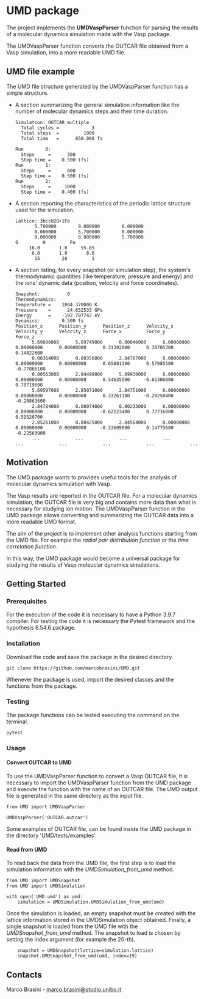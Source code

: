 # UMD package

The project implements the **UMDVaspParser** function for parsing the results of a molecular dynamics simulation made with the Vasp package.

The UMDVaspParser function converts the OUTCAR file obtained from a Vasp simulation, into a more readable UMD file.


## UMD file example

The UMD file structure generated by the UMDVaspParser function has a simple structure. 
+ A section summarizing the general simulation information like the number of molecular dynamics steps and their time duration.

	```
	Simulation: OUTCAR_multiple               
	  Total cycles =            3
	  Total steps  =         1900
	  Total time   =      850.000 fs

	Run        0:
	  Steps     =      300
	  Step time =    0.500 (fs)
	Run        1:
	  Steps     =      600
	  Step time =    0.500 (fs)
	Run        2:
	  Steps     =     1000
	  Step time =    0.400 (fs)
	```

+ A section reporting the characteristics of the periodic lattice structure used for the simulation.

	```
	Lattice: 3bccH2O+1Fe                   
	       5.700000        0.000000        0.000000
	       0.000000        5.700000        0.000000
	       0.000000        0.000000        5.700000
	O         H         Fe       
	     16.0       1.0     55.85
	      6.0       1.0       8.0
	       15        28         1
	```
 
+ A section listing, for every snapshot (or simulation step), the system's thermodynamic quantities (like temperature, pressure and energy) and the ions' dynamic data (position, velocity and force coordinates).

	```
	Snapshot:          0
	Thermodynamics:
  	Temperature =    1804.370000 K
  	Pressure    =      24.652533 GPa
  	Energy      =    -192.707742 eV
	Dynamics:        0.500 fs
	Position_x      Position_y      Position_z      Velocity_x      Velocity_y      Velocity_z      Force_x         Force_y         Force_z         
	      5.69600000      5.69749000      0.00046000      0.00000000      0.00000000      0.00000000      0.31302000      0.30705300      0.14822600
	      0.00364000      0.00356000      2.84787000      0.00000000      0.00000000      0.00000000      0.65081300      0.57985500     -0.77866100
	      0.00563000      2.84499000      5.69930000      0.00000000      0.00000000      0.00000000      0.54635500     -0.61306800      0.70719600
	      5.69597000      2.85071000      2.84751000      0.00000000      0.00000000      0.00000000      0.33261100     -0.20250400     -0.20863600
	      2.84784000      0.00074000      0.00233000      0.00000000      0.00000000      0.00000000     -0.62123400      0.77716800      0.59520700
	      2.85261000      0.00425000      2.84564000      0.00000000      0.00000000      0.00000000     -0.23609800      0.14775600     -0.22563900
	      ...             ...             ...             ...             ...             ...             ...             ...             ...
	```

## Motivation

The UMD package wants to provides useful tools for the analysis of molecular dynamics simulation with Vasp.

The Vasp results are reported in the OUTCAR file. For a molecular dynamics simulation, the OUTCAR file is very big and contains more data than what is necessary for studying ion motion. 
The UMDVaspParser function in the UMD package allows converting and summarizing the OUTCAR data into a more readable UMD format. 

The aim of the project is to implement other analysis functions starting from the UMD file. For example the *radial pair distribution function* or the *time correlation function*.

In this way, the UMD package would become a universal package for studying the results of Vasp moleuclar dynamics simulations.


## Getting Started

### Prerequisites

For the execution of the code it is necessary to have a Python 3.9.7 compiler.
For testing the code it is necessary the Pytest framework and the hypothesis 6.54.6 package.


### Installation 

Download the code and save the package in the desired directory.

	git clone https://github.com/marcobrasini/UMD.git

Whenever the package is used, import the desired classes and the functions from the package.


### Testing

The package functions can be tested executing the command on the terminal.

	pytest


### Usage

#### Convert OUTCAR to UMD
To use the UMDVaspParser function to convert a Vasp OUTCAR file, it is necessary to import the UMDVaspParser function from the UMD package and execute the function with the name of an OUTCAR file.
The UMD output file is generated in the same directory as the input file.

	from UMD import UMDVaspParser

	UMDVaspParser('OUTCAR.outcar')

Some examples of OUTCAR file, can be found inside the UMD package in the directory 'UMD/tests/examples'. 	

#### Read from UMD
To read back the data from the UMD file, the first step is to load the simulation information with the *UMDSimulation_from_umd* method.

	from UMD import UMDSnapshot
	from UMD import UMDSimulation

	with open('UMD.umd') as umd:
		simulation = UMDSimulation.UMDSimulation_from_umd(umd)

Once the simulation is loaded, an empty snapshot must be created with the lattice information stored in the UMDSimulation object obtained.
Finally, a single snapshot is loaded from the UMD file with the *UMDSnapshot_from_umd* method. The snapshot to load is chosen by setting the index argument (for example the 20-th).

		snapshot = UMDSnapshot(lattice=simulation.lattice)
		snapshot.UMDSnapshot_from_umd(umd, index=19)


## Contacts

Marco Brasini - marco.brasini@studio.unibo.it
